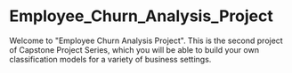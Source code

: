 # Employee_Churn_Analysis_Project
Welcome to "Employee Churn Analysis Project". This is the second project of Capstone Project Series, which you will be able to build your own classification models for a variety of business settings.
